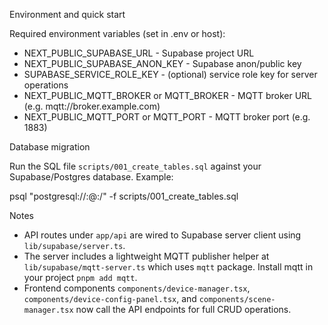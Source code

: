 Environment and quick start

Required environment variables (set in .env or host):

- NEXT_PUBLIC_SUPABASE_URL - Supabase project URL
- NEXT_PUBLIC_SUPABASE_ANON_KEY - Supabase anon/public key
- SUPABASE_SERVICE_ROLE_KEY - (optional) service role key for server operations
- NEXT_PUBLIC_MQTT_BROKER or MQTT_BROKER - MQTT broker URL (e.g. mqtt://broker.example.com)
- NEXT_PUBLIC_MQTT_PORT or MQTT_PORT - MQTT broker port (e.g. 1883)

Database migration

Run the SQL file `scripts/001_create_tables.sql` against your Supabase/Postgres database. Example:

psql "postgresql://<user>:<pass>@<host>:<port>/<db>" -f scripts/001_create_tables.sql

Notes
- API routes under `app/api` are wired to Supabase server client using `lib/supabase/server.ts`.
- The server includes a lightweight MQTT publisher helper at `lib/supabase/mqtt-server.ts` which uses `mqtt` package. Install mqtt in your project `pnpm add mqtt`.
- Frontend components `components/device-manager.tsx`, `components/device-config-panel.tsx`, and `components/scene-manager.tsx` now call the API endpoints for full CRUD operations.
